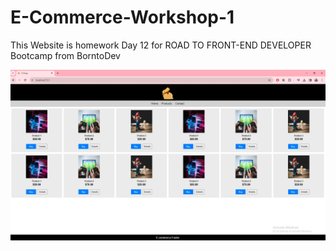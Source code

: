 # E-Commerce-Workshop-1


This Website is homework Day 12 for ROAD TO FRONT-END DEVELOPER Bootcamp from BorntoDev 


![CHEESE!](/images/my-web.webp)
